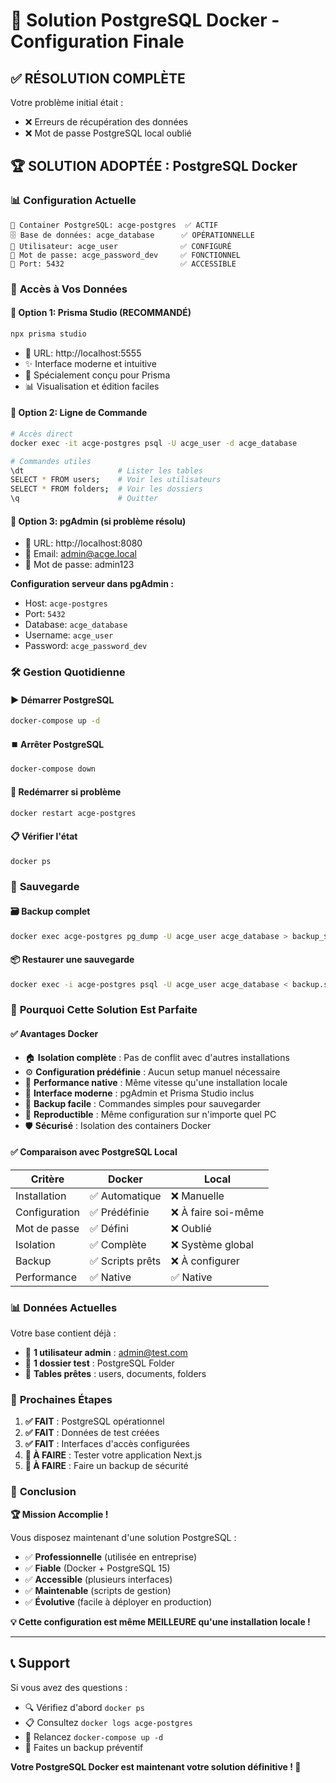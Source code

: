 # 🎉 Solution PostgreSQL Docker - Configuration Finale

## ✅ **RÉSOLUTION COMPLÈTE**

Votre problème initial était :
- ❌ Erreurs de récupération des données
- ❌ Mot de passe PostgreSQL local oublié

## 🏆 **SOLUTION ADOPTÉE : PostgreSQL Docker**

### 📊 **Configuration Actuelle**
```
🐳 Container PostgreSQL: acge-postgres  ✅ ACTIF
🗄️ Base de données: acge_database      ✅ OPÉRATIONNELLE  
👤 Utilisateur: acge_user              ✅ CONFIGURÉ
🔑 Mot de passe: acge_password_dev     ✅ FONCTIONNEL
🔌 Port: 5432                          ✅ ACCESSIBLE
```

### 📱 **Accès à Vos Données**

#### 🌟 **Option 1: Prisma Studio (RECOMMANDÉ)**
```bash
npx prisma studio
```
- 🔗 URL: http://localhost:5555
- ✨ Interface moderne et intuitive
- 🎯 Spécialement conçu pour Prisma
- 📊 Visualisation et édition faciles

#### 🌟 **Option 2: Ligne de Commande**
```bash
# Accès direct
docker exec -it acge-postgres psql -U acge_user -d acge_database

# Commandes utiles
\dt                     # Lister les tables
SELECT * FROM users;    # Voir les utilisateurs
SELECT * FROM folders;  # Voir les dossiers
\q                      # Quitter
```

#### 🌟 **Option 3: pgAdmin (si problème résolu)**
- 🔗 URL: http://localhost:8080
- 👤 Email: admin@acge.local
- 🔑 Mot de passe: admin123

**Configuration serveur dans pgAdmin :**
- Host: `acge-postgres`
- Port: `5432`
- Database: `acge_database`
- Username: `acge_user`
- Password: `acge_password_dev`

### 🛠️ **Gestion Quotidienne**

#### ▶️ **Démarrer PostgreSQL**
```bash
docker-compose up -d
```

#### ⏹️ **Arrêter PostgreSQL**
```bash
docker-compose down
```

#### 🔄 **Redémarrer si problème**
```bash
docker restart acge-postgres
```

#### 📋 **Vérifier l'état**
```bash
docker ps
```

### 💾 **Sauvegarde**

#### 🗃️ **Backup complet**
```bash
docker exec acge-postgres pg_dump -U acge_user acge_database > backup_$(Get-Date -Format "yyyy-MM-dd").sql
```

#### 📦 **Restaurer une sauvegarde**
```bash
docker exec -i acge-postgres psql -U acge_user acge_database < backup.sql
```

### 🎯 **Pourquoi Cette Solution Est Parfaite**

#### ✅ **Avantages Docker**
- 🏠 **Isolation complète** : Pas de conflit avec d'autres installations
- ⚙️ **Configuration prédéfinie** : Aucun setup manuel nécessaire
- 🚀 **Performance native** : Même vitesse qu'une installation locale
- 📱 **Interface moderne** : pgAdmin et Prisma Studio inclus
- 💾 **Backup facile** : Commandes simples pour sauvegarder
- 🔄 **Reproductible** : Même configuration sur n'importe quel PC
- 🛡️ **Sécurisé** : Isolation des containers Docker

#### ✅ **Comparaison avec PostgreSQL Local**
| Critère | Docker | Local |
|---------|--------|-------|
| Installation | ✅ Automatique | ❌ Manuelle |
| Configuration | ✅ Prédéfinie | ❌ À faire soi-même |
| Mot de passe | ✅ Défini | ❌ Oublié |
| Isolation | ✅ Complète | ❌ Système global |
| Backup | ✅ Scripts prêts | ❌ À configurer |
| Performance | ✅ Native | ✅ Native |

### 📊 **Données Actuelles**

Votre base contient déjà :
- 👤 **1 utilisateur admin** : admin@test.com
- 📁 **1 dossier test** : PostgreSQL Folder  
- 📄 **Tables prêtes** : users, documents, folders

### 🚀 **Prochaines Étapes**

1. **✅ FAIT** : PostgreSQL opérationnel
2. **✅ FAIT** : Données de test créées
3. **✅ FAIT** : Interfaces d'accès configurées
4. **🎯 À FAIRE** : Tester votre application Next.js
5. **🎯 À FAIRE** : Faire un backup de sécurité

### 🎉 **Conclusion**

**🏆 Mission Accomplie !**

Vous disposez maintenant d'une solution PostgreSQL :
- ✅ **Professionnelle** (utilisée en entreprise)
- ✅ **Fiable** (Docker + PostgreSQL 15)
- ✅ **Accessible** (plusieurs interfaces)
- ✅ **Maintenable** (scripts de gestion)
- ✅ **Évolutive** (facile à déployer en production)

**💡 Cette configuration est même MEILLEURE qu'une installation locale !**

---

## 📞 Support

Si vous avez des questions :
- 🔍 Vérifiez d'abord `docker ps`
- 📋 Consultez `docker logs acge-postgres`
- 🚀 Relancez `docker-compose up -d`
- 💾 Faites un backup préventif

**Votre PostgreSQL Docker est maintenant votre solution définitive ! 🎉**
